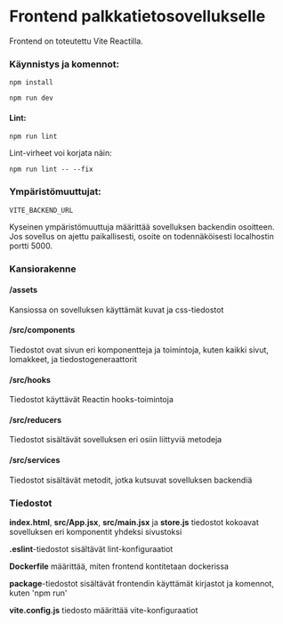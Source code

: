 # Frontend palkkatietosovellukselle

Frontend on toteutettu Vite Reactilla.

### Käynnistys ja komennot:

```
npm install

npm run dev
```

#### Lint:

```
npm run lint
```

Lint-virheet voi korjata näin:
```
npm run lint -- --fix
```

### Ympäristömuuttujat:

```VITE_BACKEND_URL```

Kyseinen ympäristömuuttuja määrittää sovelluksen backendin osoitteen. Jos sovellus on ajettu paikallisesti, osoite on todennäköisesti localhostin portti 5000.

### Kansiorakenne

#### /assets

Kansiossa on sovelluksen käyttämät kuvat ja css-tiedostot

#### /src/components

Tiedostot ovat sivun eri komponentteja ja toimintoja, kuten kaikki sivut, lomakkeet, ja tiedostogeneraattorit

#### /src/hooks

Tiedostot käyttävät Reactin hooks-toimintoja

#### /src/reducers

Tiedostot sisältävät sovelluksen eri osiin liittyviä metodeja

#### /src/services

Tiedostot sisältävät metodit, jotka kutsuvat sovelluksen backendiä

### Tiedostot

<b>index.html</b>, <b>src/App.jsx</b>, <b>src/main.jsx</b> ja <b>store.js</b> tiedostot kokoavat sovelluksen eri komponentit yhdeksi sivustoksi

<b>.eslint</b>-tiedostot sisältävät lint-konfiguraatiot

<b>Dockerfile</b> määrittää, miten frontend kontitetaan dockerissa

<b>package</b>-tiedostot sisältävät frontendin käyttämät kirjastot ja komennot, kuten 'npm run'

<b>vite.config.js</b> tiedosto määrittää vite-konfiguraatiot